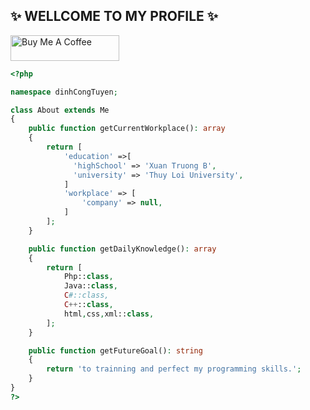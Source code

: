 <!--
**dctuyen/dctuyen** is a ✨ _special_ ✨ repository because its `README.md` (this file) appears on your GitHub profile.
-->
##          ✨ WELLCOME TO MY PROFILE ✨
<a href="https://www.buymeacoffee.com/dctuyen" target="_blank"><img src="https://cdn.buymeacoffee.com/buttons/default-red.png" alt="Buy Me A Coffee" height="41" width="174"></a>
```php
<?php

namespace dinhCongTuyen;

class About extends Me
{
    public function getCurrentWorkplace(): array
    {
        return [
            'education' =>[
              'highSchool' => 'Xuan Truong B',
              'university' => 'Thuy Loi University',
            ]
            'workplace' => [
                'company' => null,
            ]
        ];
    }

    public function getDailyKnowledge(): array
    {
        return [
            Php::class,
            Java::class,
            C#::class,
            C++::class,
            html,css,xml::class,
        ];
    }

    public function getFutureGoal(): string
    {
        return 'to trainning and perfect my programming skills.';
    }
}
?>
```
